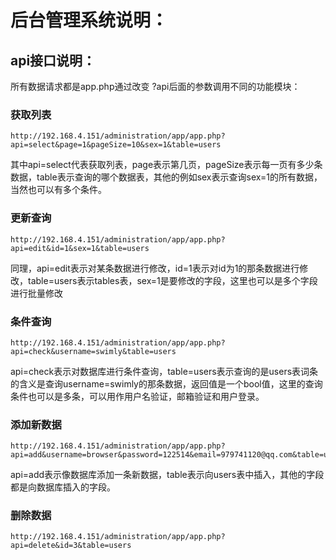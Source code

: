 # 后台管理系统说明：
## api接口说明：
所有数据请求都是app.php通过改变 ?api后面的参数调用不同的功能模块：
### 获取列表
```
http://192.168.4.151/administration/app/app.php?api=select&page=1&pageSize=10&sex=1&table=users
```
其中api=select代表获取列表，page表示第几页，pageSize表示每一页有多少条数据，table表示查询的哪个数据表，其他的例如sex表示查询sex=1的所有数据，当然也可以有多个条件。
### 更新查询
```
http://192.168.4.151/administration/app/app.php?api=edit&id=1&sex=1&table=users
```
同理，api=edit表示对某条数据进行修改，id=1表示对id为1的那条数据进行修改，table=users表示tables表，sex=1是要修改的字段，这里也可以是多个字段进行批量修改
### 条件查询
```
http://192.168.4.151/administration/app/app.php?api=check&username=swimly&table=users
```
api=check表示对数据库进行条件查询，table=users表示查询的是users表词条的含义是查询username=swimly的那条数据，返回值是一个bool值，这里的查询条件也可以是多条，可以用作用户名验证，邮箱验证和用户登录。
### 添加新数据
```
http://192.168.4.151/administration/app/app.php?api=add&username=browser&password=122514&email=979741120@qq.com&table=users
```
api=add表示像数据库添加一条新数据，table表示向users表中插入，其他的字段都是向数据库插入的字段。
### 删除数据
```
http://192.168.4.151/administration/app/app.php?api=delete&id=3&table=users
```